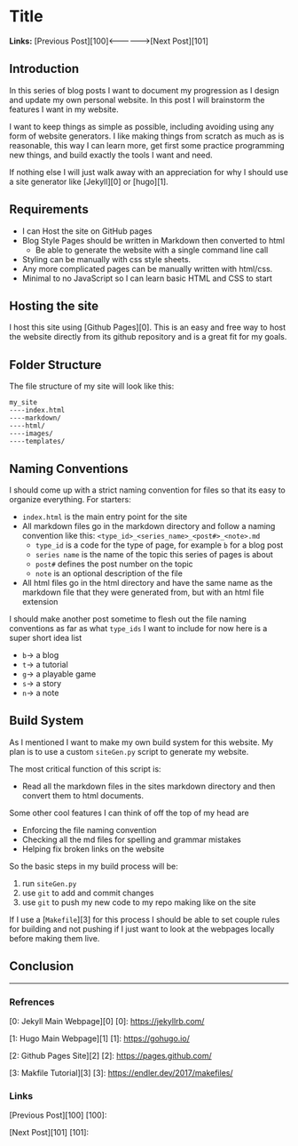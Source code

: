 # Title 

**Links:** [Previous Post][100]<------>[Next Post][101]

## Introduction

In this series of blog posts I want to document my progression as I design and update my own personal website. In this post I will brainstorm the features I want in my website. 

I want to keep things as simple as possible, including avoiding using any form of website generators. I like making things from scratch as much as is reasonable, this way I can learn more, get first some practice programming new things, and build exactly the tools I want and need. 

If nothing else I will just walk away with an appreciation for why I should use a site generator like [Jekyll][0] or [hugo][1]. 

## Requirements

- I can Host the site on GitHub pages
- Blog Style Pages should be written in Markdown then converted to html 
    - Be able to generate the website with a single command line call
- Styling can be manually with css style sheets. 
- Any more complicated pages can be manually written with html/css. 
- Minimal to no JavaScript so I can learn basic HTML and CSS to start

## Hosting the site 

I host this site using [Github Pages][0]. This is an easy and free way to host the website directly from its github repository and is a great fit for my goals. 

## Folder Structure 

The file structure of my site will look like this:

    my_site
    ----index.html
    ----markdown/
    ----html/
    ----images/
    ----templates/

## Naming Conventions 

I should come up with a strict naming convention for files so that its easy to organize everything. For starters:

- `index.html` is the main entry point for the site
- All markdown files go in the markdown directory and follow a naming convention like this: `<type_id>_<series_name>_<post#>_<note>.md` 
    - `type_id` is a code for the type of page, for example `b` for a blog post
    - `series name` is the name of the topic this series of pages is about
    - `post#` defines the post number on the topic
    - `note` is an optional description of the file
- All html files go in the html directory and have the same name as the markdown file that they were generated from, but with an html file extension

I should make another post sometime to flesh out the file naming conventions as far as what `type_ids` I want to include for now here is a super short idea list

- `b`$\rightarrow$ a blog 
- `t`$\rightarrow$ a tutorial 
- `g`$\rightarrow$ a playable game
- `s`$\rightarrow$ a story
- `n`$\rightarrow$ a note 

## Build System 

As I mentioned I want to make my own build system for this website. My plan is to use a custom `siteGen.py` script to generate my website. 

The most critical function of this script is: 

- Read all the markdown files in the sites markdown directory and then convert them to html documents. 

Some other cool features I can think of off the top of my head are

- Enforcing the file naming convention 
- Checking all the md files for spelling and grammar mistakes 
- Helping fix broken links on the website

So the basic steps in my build process will be:

1. run `siteGen.py`
1. use `git` to add and commit changes
1. use `git` to push my new code to my repo making like on the site

If I use a [`Makefile`][3] for this process I should be able to set couple rules for building and not pushing if I just want to look at the webpages locally before making them live. 

## Conclusion

___

### Refrences

[0: Jekyll Main Webpage][0]
[0]: https://jekyllrb.com/

[1: Hugo Main Webpage][1]
[1]: https://gohugo.io/ 

[2: Github Pages Site][2]
[2]: https://pages.github.com/

[3: Makfile Tutorial][3]
[3]: https://endler.dev/2017/makefiles/

### Links 

[Previous Post][100]
[100]: 

[Next Post][101]
[101]: 
